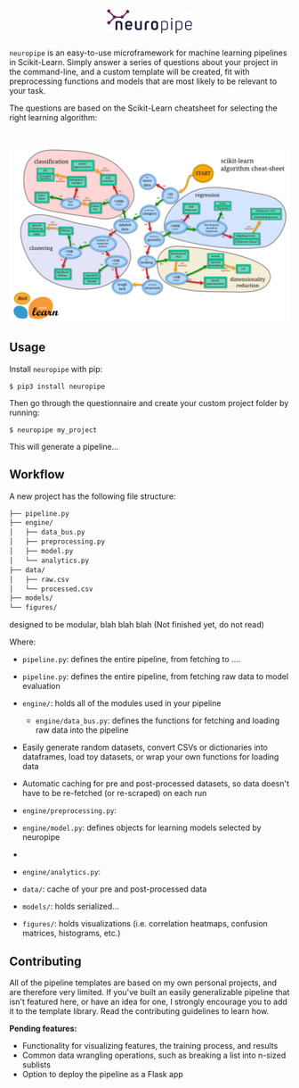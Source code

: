 <h1 align="center">
  <img width="30%" src="./logo.png" />
  <br />
</h1>

`neuropipe` is an easy-to-use microframework for machine learning pipelines in Scikit-Learn. Simply answer a series of questions about your project in the command-line, and a custom template will be created, fit with preprocessing functions and models that are most likely to be relevant to your task.

The questions are based on the Scikit-Learn cheatsheet for selecting the right learning algorithm:

<br />

![Scikit-Learn Cheatsheet](docs/cheatsheet.png)

<!--**Notable projects using `neuropipe`:**

- [BitVision (17 stars)](http://github.com/shobrook/BitVision) – Bitcoin trading interface in the command-line that uses machine learning to predict price movements-->

## Usage

Install `neuropipe` with pip:

```
$ pip3 install neuropipe
```

Then go through the questionnaire and create your custom project folder by running:

```
$ neuropipe my_project
```

This will generate a pipeline...

## Workflow

A new project has the following file structure:

```bash
├── pipeline.py
├── engine/
│   ├── data_bus.py
│   ├── preprocessing.py
│   ├── model.py
│   └── analytics.py
├── data/
│   ├── raw.csv
│   └── processed.csv
├── models/
└── figures/
```

designed to be modular, blah blah blah
(Not finished yet, do not read)

Where:

- `pipeline.py`: defines the entire pipeline, from fetching to ....

- `pipeline.py`: defines the entire pipeline, from fetching raw data to model evaluation
- `engine/`: holds all of the modules used in your pipeline
  - `engine/data_bus.py`: defines the functions for fetching and loading raw data into the pipeline
- Easily generate random datasets, convert CSVs or dictionaries into dataframes, load toy datasets, or wrap your own functions for loading data
- Automatic caching for pre and post-processed datasets, so data doesn't have to be re-fetched (or re-scraped) on each run
- `engine/preprocessing.py`:
- `engine/model.py`: defines objects for learning models selected by neuropipe
-
- `engine/analytics.py`:
- `data/`: cache of your pre and post-processed data
- `models/`: holds serialized...
- `figures/`: holds visualizations (i.e. correlation heatmaps, confusion matrices, histograms, etc.)

## Contributing

All of the pipeline templates are based on my own personal projects, and are therefore very limited. If you've built an easily generalizable pipeline that isn't featured here, or have an idea for one, I strongly encourage you to add it to the template library. Read the contributing guidelines to learn how.

**Pending features:**

- Functionality for visualizing features, the training process, and results
- Common data wrangling operations, such as breaking a list into n-sized sublists
- Option to deploy the pipeline as a Flask app <!--incl. Dockerfile and retrain/predict endpoints-->
